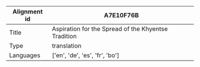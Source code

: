 |Alignment id | A7E10F76B
| --- | --- 
|Title | Aspiration for the Spread of the Khyentse Tradition 
|Type | translation
|Languages | ['en', 'de', 'es', 'fr', 'bo']